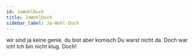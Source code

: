 ```yaml
---
id: JaWohlDoch
title: JaWohlDoch
sidebar_label: Ja-Wohl-Doch
---
```


wir sind ja keine genie.
du bist aber komisch
Du warst nicht da. Doch war ich!
Ich bin nicht klug. Doch!
